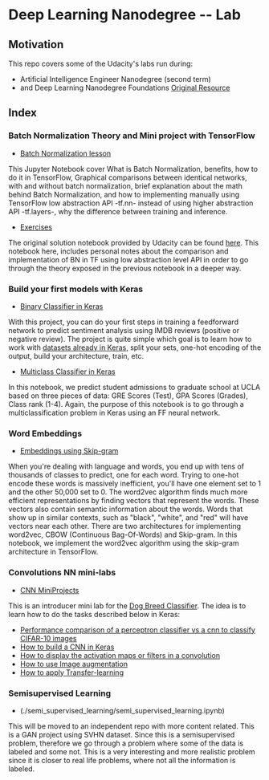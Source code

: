 # Deep Learning Nanodegree -- Lab 

## Motivation

This repo covers some of the Udacity's labs run during: 

* Artificial Intelligence Engineer Nanodegree (second term) []()
* and Deep Learning Nanodegree Foundations [Original Resource](http://github.com/udacity/deep-learning/)

## Index

### Batch Normalization Theory and Mini project with TensorFlow

* [Batch Normalization lesson](./batch_normalization/Batch_Normalization_Lesson.ipynb)

This Jupyter Notebook cover What is Batch Normalization, benefits, how to do it in TensorFlow, Graphical comparisons between identical networks, with and without batch normalization, brief explanation about the math behind Batch Normalization, and how to implementing manually using TensorFlow low abstraction API -tf.nn- instead of using higher abstraction API -tf.layers-, why the difference between training and inference. 

* [Exercises](./batch_normalization/Batch_Normalization.ipynb)

The original solution notebook provided by Udacity can be found [here](https://github.com/udacity/deep-learning/blob/master/batch-norm/Batch_Normalization_Solutions.ipynb). This notebook here, includes personal notes about the comparison and implementation of BN in TF using low abstraction level API in order to go through the theory exposed in the previous notebook in a deeper way. 


### Build your first models with Keras

* [Binary Classifier in Keras](./intro_to_keras/IMDB_in_Keras.ipynb)

With this project, you can do your first steps in training a feedforward network to predict sentiment analysis using IMDB reviews (positive or negative review). The project is quite simple which goal is to learn how to work with [datasets already in Keras](https://keras.io/datasets/), split your sets, one-hot encoding of the output, build your architecture, train, etc. 

* [Multiclass Classifier in Keras](./intro_to_keras/student_admissions.ipynb)

In this notebook, we predict student admissions to graduate school at UCLA based on three pieces of data: GRE Scores (Test), GPA Scores (Grades), Class rank (1-4). Again, the purpose of this notebook is to go through a multiclassification problem in Keras using an FF neural network. 


### Word Embeddings

* [Embeddings using Skip-gram](./embeddings/skip-gram_word2vec.ipynb)

When you're dealing with language and words, you end up with tens of thousands of classes to predict, one for each word. Trying to one-hot encode these words is massively inefficient, you'll have one element set to 1 and the other 50,000 set to 0. The word2vec algorithm finds much more efficient representations by finding vectors that represent the words. These vectors also contain semantic information about the words. Words that show up in similar contexts, such as "black", "white", and "red" will have vectors near each other. There are two architectures for implementing word2vec, CBOW (Continuous Bag-Of-Words) and Skip-gram. In this notebook, we implement the word2vec algorithm using the skip-gram architecture in TensorFlow. 


### Convolutions NN mini-labs

* [CNN MiniProjects](./dl--lab/aind2-cnn/)

This is an introducer mini lab for the [Dog Breed Classifier](https://github.com/nvmoyar/aind2-dog-breed-classifier). The idea is to learn how to do the tasks described below in Keras: 

* [Performance comparison of a perceptron classifier vs a cnn to classify CIFAR-10 images](./aind2-cnn/cifar10-classification/cifar10_mlp.ipynb) 
* [How to build a CNN in Keras](./aind2-cnn/cifar10-classification/cifar10_cnn.ipynb)
* [How to display the activation maps or filters in a convolution](./aind2-cnn/conv-visualization/conv_visualization.ipynb)
* [How to use Image augmentation](./aind2-cnn/cifar10-augmentation/cifar10_augmentation.ipynb)
* [How to apply Transfer-learning](./aind2-cnn/transfer-learning/)

### Semisupervised Learning

* (./semi_supervised_learning/semi_supervised_learning.ipynb)

This will be moved to an independent repo with more content related. This is a GAN project using SVHN dataset. Since this is a semisupervised problem, therefore we go through a problem where some of the data is labeled and some not. This is a very interesting and more realistic problem since it is closer to real life problems, where not all the information is labeled. 

